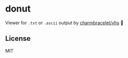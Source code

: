 # donut

Viewer for `.txt` or `.ascii` output by [charmbracelet/vhs](https://github.com/charmbracelet/vhs) 🍩

## License

MIT

